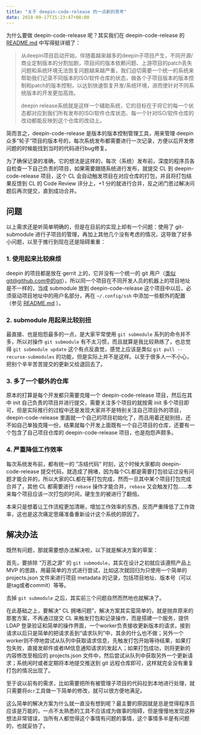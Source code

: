 ```yaml
---
title: "关于 deepin-code-release 的一点新的思考"
date: 2018-09-17T15:23:47+08:00
---
```


为什么要做 deepin-code-release 呢？其实我们在 deepin-code-release 的 [README.md](https://github.com/linuxdeepin/deepin-code-release/blob/6bea29e/README.md) 中写得挺详细了：

> 从deepin项目启动开始，伴随着越来越多的deepin子项目产生，不同开源/商业定制版本的分割加剧，项目间的版本依赖问题、上游项目的patch丢失问题和系统环境无法恢复问题越来越严重，我们迫切需要一个统一的系统来帮助我们记录不同版本的ISO/软件仓库的状态，做各个子项目版本的版本控制和patch的版本控制，以达到快速恢复开发/系统环境，进而使针对不同系统版本的开发更加高效。
>
> deepin release系统就是这样一个辅助系统，它的目标在于将它的每一个状态都对应到我们所有发布的ISO/软件仓库状态、每一个针对ISO/软件仓库的改动都能反映到这个仓库的改动上。

简而言之，deepin-code-release 是版本的版本控制管理工具，用来管理 deepin  众多“轮子”项目的版本号的，每次系统发布都需要进行一次记录，方便以后开发修问题的时候能找到当时的代码进行bug修复。

为了确保记录的准确，它的想法是这样的，每次（系统）发布前，深度的程序员各自检查一下自己负责的项目，如果需要跟随系统进行发布，就提交 CL 到 deepin-code-release 项目，这个 CL 会自动触发项目在对应仓库的打包，并且将打包结果反馈到 CL 的 Code Review 评分上，+1 分的就进行合并，反之闭门思过解决问题后再次提交，直到成功合并。



## 问题

以上需求还是听简单明确的，但是在目前的实现上却有一个问题：使用了 git-submodule 进行子项目的管理，再加上其他几个没有考虑的情况，这导致了好多小问题，以至于推行到现在还是阻碍重重：

### 1. 使用起来比较麻烦

deepin 的项目都是放在 gerrit 上的，它并没有一个统一的 git 用户（类似git@github.com中的git），所以同一个项目在不同开发人员的机器上的项目地址是不一样的，当成 submodule 放到 deepin-code-release 这个项目中以后，必须驱动项目地址中的用户名部分，再在 `~/.config/ssh` 中添加一些额外的配置（参见 [README.md](https://github.com/linuxdeepin/deepin-code-release/blob/6bea29e/README.md) ）。

### 2. submodule 用起来比较别扭

最直接、也是抱怨最多的一点，是大家平常使用 `git submodule` 系列的命令并不多，所以对操作 `git submodule` 有不太习惯，而且就算是我比较熟练了，也总觉得 `git submodule update` 这个有点反直觉，感觉上应该是类似 `git pull --recurse-submodules` 的功能，但是实际上并不是这样。以至于很多人一不小心，把别个辛辛苦苦提交的更新又给退回去了。

### 3. 多了一个额外的仓库

原本的打算是每个开发都只需要克隆一个 deepin-code-release 项目，然后在其中 init 自己负责的项目并进行提交，需要关注多个项目的就按需 init 多个项目即可，但是实际推行的过程中还是发现大家并不是特别关注自己项目外的项目，deepin-code-release 里面就一个自己的项目初始化了，而且用着还挺别扭，还不如自己单独克隆一份，结果就每个开发上面既有一个自己项目的仓库，还要有一个包含了自己项目仓库的 deepin-code-release 项目，也是抱怨声颇多。

### 4. 严重降低工作效率

每次系统发布前，都有统一的 ”冻结代码“ 时刻，这个时候大家都向 deepin-code-release 提交代码，就造成了拥堵，因为每个CL都是需要打包验证过没有问题才能合并的，所以大家的CL都在等打包完成，然而一旦其中某个项目打包完成合并了，其他 CL 都需要进行 `rebase` 操作才能合并，`rebase` 又会触发打包……本来每个项目应该一次打包的时间，硬生生的被进行了翻倍。



本来只是想着让工作流程更加清晰，增加工作效率的东西，反而严重降低了工作效率，这也是这次痛定思痛准备重新设计这个系统的原因了。



## 解决办法

既然有问题，那就需要想办法解决啦，以下就是解决方案的草案：

首先，要排除 “万恶之源” 的 `git submodule`，其实在设计之初就应该遵照产品上 MVP 的思路，用最简单的方式进行尝试，比如这次就回归为只使用一个简单的 projects.json 文件来进行项目 metadata 的记录，包括项目地址、版本号（可以是tag或者commit）等等。

去掉 `git submodule` 之后，其实前三个问题自然而然地也就解决了。

在此基础之上，要解决“ CL 拥堵问题”，解决方案其实蛮简单的，就是抛弃原来的那套方案，不再通过提交 CL 来触发打包和记录操作，而是搭建一个服务，提供 LDAP 登录验证和简单的操作界面，一个worker负责接收更新版本的请求，接到请求以后只是简单的把请求丢到“请求队列”中，其余的什么也不做；另外一个worker则不停地尝试从队列中获取请求信息，先触发打包开始等待结果，如果打包失败，直接发邮件或者IM信息通知请求的发起人；如果打包成功，则将更新的内容修改至相应的 projects.json 文件中，然后尝试从队列中获取另外一个更新请求；系统闲时或者定期将本地提交推送到 git 远程仓库即可，这样就完全没有重复打包的情况出现了。

至于说以前有的需求，比如需要把所有被管理子项目的代码拉到本地进行处理，就只需要将`dcr`工具做一下简单的修改，就可以很方便地满足。

这么简单的解决方案为什么就一直没有想到呢？最主要的原因就是总是觉得程序员应该是万能的，一点不太熟悉的工具不应该成为做事的阻碍，但是慢慢地发现这种想法非常错误，当所有人都觉得这个事情有问题的事情，这个事情多半是有问题的，也就妥协了。
